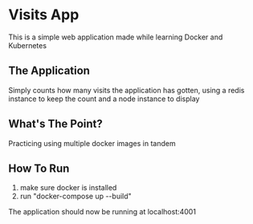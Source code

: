 # Visits App
This is a simple web application made while learning Docker and Kubernetes

## The Application
Simply counts how many visits the application has gotten, using a redis instance to keep the count and a node instance to display

## What's The Point?
Practicing using multiple docker images in tandem

## How To Run
1. make sure docker is installed
2. run "docker-compose up --build"

The application should now be running at localhost:4001
